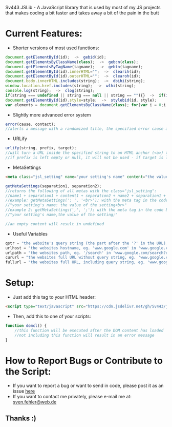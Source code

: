 Sv443 JSLib - A JavaScript library that is used by most of my JS projects that makes coding a bit faster and takes away a bit of the pain in the butt


# Current Features:

- Shorter versions of most used functions:
```javascript
document.getElementById(id);  ->  gebid(id);
document.getElementsByClassName(class);  ->  gebcn(class);
document.getElementsByTagName(tagname);  ->  gebtn(tagname);
document.getElementById(id).innerHTML="";  ->  clearih(id);
document.getElementById(id).outerHTML="";  ->  clearoh(id);
document.body.innerHTML.includes(string);  ->  dbihi(string);
window.location.href.includes(string);  ->  wlhi(string);
console.log(string);  ->  clog(string);
if(string === undefined || string === null || string == ""){}  ->  if(isempty(string)){}
document.getElementById(id).style=style;  ->  stylebid(id, style);
var elements = document.getElementsByClassName(class); for(var i = 0;i < elements.length;i++){elements[i].style=style;} -> stylebcn(class, style);
```



- Slightly more advanced error system
```javascript
error(cause, contact);
//alerts a message with a randomized title, the specified error cause and your contact info (can be left empty or null)
```



- URLify
```javascript
urlify(string, prefix, target);
//will turn a URL inside the specified string to an HTML anchor (<a>) tag with a specified prefix and target
//if prefix is left empty or null, it will not be used - if target is left empty or null, it will default to '_self'
```



- MetaSettings
```html
<meta class="jsl_setting" name="your setting's name" content="the value of the setting">
```
```javascript
getMetaSettings(separation1, separation2);
//returns the following of all metas with the class="jsl_setting":
//name1 + separation1 + content1 + separation2 + name2 + separation1 + content2 + separation2, ...
//example: getMetaSettings(': ', '<br>'); with the meta tag in the code block above would return:
//"your setting's name: the value of the setting<br>"
//example 2: getMetaSettings(',', ';'); with the meta tag in the code block above would return:
//"your setting's name,the value of the setting;"

//an empty content will result in undefined
```



- Useful Variables
```javascript
qstr = "the website's query string (the part after the '?' in the URL), excluding the question mark, eg. 'q=example' in 'www.google.com/search?q=example'";
urlhost = "the websites hostname, eg. 'www.google.com' in 'www.google.com/search?q=example'";
urlpath = "the websites path, eg. '/search' in 'www.google.com/search?q=example'";
cururl = "the websites full URL without query string, eg. 'www.google.com/search' in 'www.google.com/search?q=example'";
fullurl = "the websites full URL, including query string, eg. 'www.google.com/search?q=example' in 'www.google.com/search?q=example'";
```





# Setup:
- Just add this tag to your HTML header:
```html
<script type="text/javascript" src="https://cdn.jsdelivr.net/gh/Sv443/jslib/jslib.js"></script>
```
- Then, add this to one of your scripts:
```javascript
function domcl() {
    //this function will be executed after the DOM content has loaded
    //not including this function will result in an error message
}
```




# How to Report Bugs or Contribute to the Script:
- If you want to report a bug or want to send in code, please post it as an issue <a href="https://github.com/Sv443/jslib/issues">here</a>
- If you want to contact me privately, please e-mail me at: <a href="mailto:sven.fehler@web.de">sven.fehler@web.de</a>
## Thanks :)
